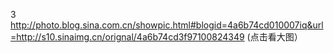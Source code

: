 3
http://photo.blog.sina.com.cn/showpic.html#blogid=4a6b74cd010007iq&url=http://s10.sinaimg.cn/orignal/4a6b74cd3f97100824349
(点击看大图）
 
